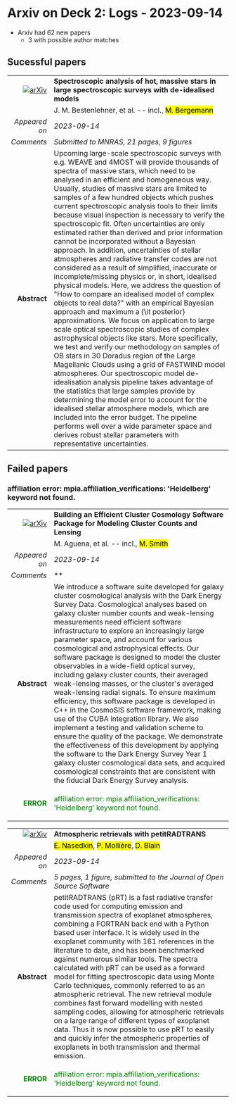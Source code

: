 # Arxiv on Deck 2: Logs - 2023-09-14

* Arxiv had 62 new papers
    * 3 with possible author matches

## Sucessful papers


|||
|---:|:---|
| [![arXiv](https://img.shields.io/badge/arXiv-arXiv:2309.06474-b31b1b.svg)](https://arxiv.org/abs/arXiv:2309.06474) | **Spectroscopic analysis of hot, massive stars in large spectroscopic  surveys with de-idealised models**  |
|| J. M. Bestenlehner, et al. -- incl., <mark>M. Bergemann</mark> |
|*Appeared on*| *2023-09-14*|
|*Comments*| *Submitted to MNRAS, 21 pages, 9 figures*|
|**Abstract**| Upcoming large-scale spectroscopic surveys with e.g. WEAVE and 4MOST will provide thousands of spectra of massive stars, which need to be analysed in an efficient and homogeneous way. Usually, studies of massive stars are limited to samples of a few hundred objects which pushes current spectroscopic analysis tools to their limits because visual inspection is necessary to verify the spectroscopic fit. Often uncertainties are only estimated rather than derived and prior information cannot be incorporated without a Bayesian approach. In addition, uncertainties of stellar atmospheres and radiative transfer codes are not considered as a result of simplified, inaccurate or incomplete/missing physics or, in short, idealised physical models. Here, we address the question of "How to compare an idealised model of complex objects to real data?" with an empirical Bayesian approach and maximum a {\it posterior} approximations. We focus on application to large scale optical spectroscopic studies of complex astrophysical objects like stars. More specifically, we test and verify our methodology on samples of OB stars in 30 Doradus region of the Large Magellanic Clouds using a grid of FASTWIND model atmospheres. Our spectroscopic model de-idealisation analysis pipeline takes advantage of the statistics that large samples provide by determining the model error to account for the idealised stellar atmosphere models, which are included into the error budget. The pipeline performs well over a wide parameter space and derives robust stellar parameters with representative uncertainties. |

## Failed papers

### affiliation error: mpia.affiliation_verifications: 'Heidelberg' keyword not found. 


|||
|---:|:---|
| [![arXiv](https://img.shields.io/badge/arXiv-arXiv:2309.06593-b31b1b.svg)](https://arxiv.org/abs/arXiv:2309.06593) | **Building an Efficient Cluster Cosmology Software Package for Modeling  Cluster Counts and Lensing**  |
|| M. Aguena, et al. -- incl., <mark>M. Smith</mark> |
|*Appeared on*| *2023-09-14*|
|*Comments*| **|
|**Abstract**| We introduce a software suite developed for galaxy cluster cosmological analysis with the Dark Energy Survey Data. Cosmological analyses based on galaxy cluster number counts and weak-lensing measurements need efficient software infrastructure to explore an increasingly large parameter space, and account for various cosmological and astrophysical effects. Our software package is designed to model the cluster observables in a wide-field optical survey, including galaxy cluster counts, their averaged weak-lensing masses, or the cluster's averaged weak-lensing radial signals. To ensure maximum efficiency, this software package is developed in C++ in the CosmoSIS software framework, making use of the CUBA integration library. We also implement a testing and validation scheme to ensure the quality of the package. We demonstrate the effectiveness of this development by applying the software to the Dark Energy Survey Year 1 galaxy cluster cosmological data sets, and acquired cosmological constraints that are consistent with the fiducial Dark Energy Survey analysis. |
|<p style="color:green"> **ERROR** </p>| <p style="color:green">affiliation error: mpia.affiliation_verifications: 'Heidelberg' keyword not found.</p> |


|||
|---:|:---|
| [![arXiv](https://img.shields.io/badge/arXiv-arXiv:2309.06755-b31b1b.svg)](https://arxiv.org/abs/arXiv:2309.06755) | **Atmospheric retrievals with petitRADTRANS**  |
|| <mark>E. Nasedkin</mark>, <mark>P. Mollière</mark>, <mark>D. Blain</mark> |
|*Appeared on*| *2023-09-14*|
|*Comments*| *5 pages, 1 figure, submitted to the Journal of Open Source Software*|
|**Abstract**| petitRADTRANS (pRT) is a fast radiative transfer code used for computing emission and transmission spectra of exoplanet atmospheres, combining a FORTRAN back end with a Python based user interface. It is widely used in the exoplanet community with 161 references in the literature to date, and has been benchmarked against numerous similar tools. The spectra calculated with pRT can be used as a forward model for fitting spectroscopic data using Monte Carlo techniques, commonly referred to as an atmospheric retrieval. The new retrieval module combines fast forward modelling with nested sampling codes, allowing for atmospheric retrievals on a large range of different types of exoplanet data. Thus it is now possible to use pRT to easily and quickly infer the atmospheric properties of exoplanets in both transmission and thermal emission. |
|<p style="color:green"> **ERROR** </p>| <p style="color:green">affiliation error: mpia.affiliation_verifications: 'Heidelberg' keyword not found.</p> |

